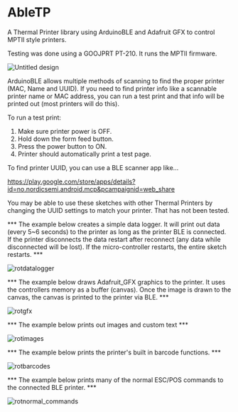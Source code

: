 
# AbleTP
A Thermal Printer library using ArduinoBLE and Adafruit GFX to control MPTII style printers.

Testing was done using a GOOJPRT PT-210. It runs the MPTII firmware.

![Untitled design](https://github.com/user-attachments/assets/2e5e4e18-1b1e-4957-b95b-a8c34ccc7023)

ArduinoBLE allows multiple methods of scanning to find the proper printer (MAC, Name and UUID).
If you need to find printer info like a scannable printer name or MAC address, you can run a test print and that info will be printed out (most printers will do this). 


To run a test print:

1.  Make sure printer power is OFF.
2.  Hold down the form feed button.
3.  Press the power button to ON.
4.  Printer should automatically print a test page.

To find printer UUID, you can use a BLE scanner app like…

https://play.google.com/store/apps/details?id=no.nordicsemi.android.mcp&pcampaignid=web_share

You may be able to use these sketches with other Thermal Printers by changing the UUID settings to match your printer. That has not been tested.




*** The example below creates a simple data logger. It will print out data (every 5~6 seconds) to the
printer as long as the printer BLE is connected. If the printer disconnects
the data restart after reconnect (any data while disconnected will be lost).
If the micro-controller restarts, the entire sketch restarts. ***

![rotdatalogger](https://github.com/user-attachments/assets/e38fea1d-8a5d-430b-9ed4-b25ad4c3372b)


*** The example below draws Adafruit_GFX graphics to the printer.
It uses the controllers memory as a buffer (canvas).
Once the image is drawn to the canvas, the canvas is printed to the printer via BLE. ***

![rotgfx](https://github.com/user-attachments/assets/1d5ef22e-d6eb-48f7-a70e-f1b801717e48)


*** The example below prints out images and custom text ***

![rotimages](https://github.com/user-attachments/assets/beb9a02e-5da0-485f-a2e4-24db253c650e)


*** The example below prints the printer's built in barcode functions. ***

![rotbarcodes](https://github.com/user-attachments/assets/980a7e42-c85f-4965-aba6-6bb9ef0da0f1)


*** The example below prints many of the normal ESC/POS commands to the connected BLE printer. ***

![rotnormal_commands](https://github.com/user-attachments/assets/61a1f6b8-e205-4b61-9ce0-b2e3fa0a18f7)




